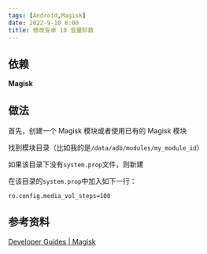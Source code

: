 ```yaml
---
tags: [Android,Magisk]
date: 2022-9-10 8:00
title: 修改安卓 10 音量阶数
---
```


## 依赖

**Magisk**

## 做法

首先，创建一个 Magisk 模块或者使用已有的 Magisk 模块

找到模块目录（比如我的是`/data/adb/modules/my_module_id`）

如果该目录下没有`system.prop`文件，则新建

在该目录的`system.prop`中加入如下一行：

```
ro.config.media_vol_steps=100
```

## 参考资料

[Developer Guides | Magisk](https://topjohnwu.github.io/Magisk/guides.html)
